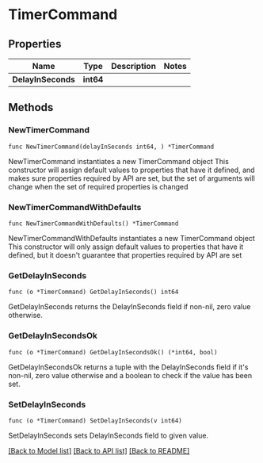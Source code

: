 # TimerCommand

## Properties

Name | Type | Description | Notes
------------ | ------------- | ------------- | -------------
**DelayInSeconds** | **int64** |  | 

## Methods

### NewTimerCommand

`func NewTimerCommand(delayInSeconds int64, ) *TimerCommand`

NewTimerCommand instantiates a new TimerCommand object
This constructor will assign default values to properties that have it defined,
and makes sure properties required by API are set, but the set of arguments
will change when the set of required properties is changed

### NewTimerCommandWithDefaults

`func NewTimerCommandWithDefaults() *TimerCommand`

NewTimerCommandWithDefaults instantiates a new TimerCommand object
This constructor will only assign default values to properties that have it defined,
but it doesn't guarantee that properties required by API are set

### GetDelayInSeconds

`func (o *TimerCommand) GetDelayInSeconds() int64`

GetDelayInSeconds returns the DelayInSeconds field if non-nil, zero value otherwise.

### GetDelayInSecondsOk

`func (o *TimerCommand) GetDelayInSecondsOk() (*int64, bool)`

GetDelayInSecondsOk returns a tuple with the DelayInSeconds field if it's non-nil, zero value otherwise
and a boolean to check if the value has been set.

### SetDelayInSeconds

`func (o *TimerCommand) SetDelayInSeconds(v int64)`

SetDelayInSeconds sets DelayInSeconds field to given value.



[[Back to Model list]](../README.md#documentation-for-models) [[Back to API list]](../README.md#documentation-for-api-endpoints) [[Back to README]](../README.md)



